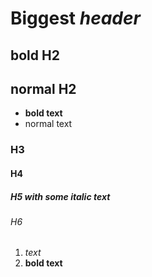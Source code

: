 # Biggest _header_
## __bold H2__
## normal H2
- __bold text__
- normal text
### H3
#### H4
##### H5 with some _italic text_
###### H6
1. *text*
2. **bold text**
